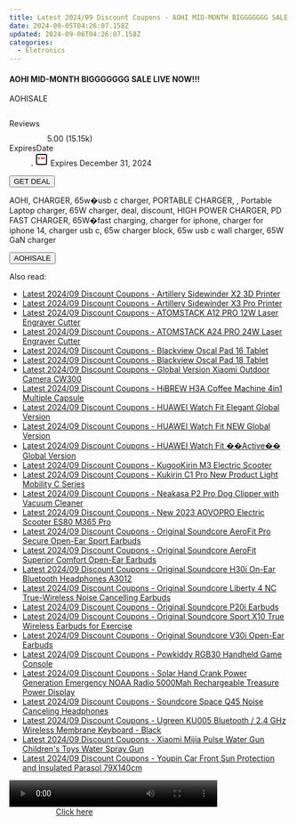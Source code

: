 ```yaml
---
title: Latest 2024/09 Discount Coupons - AOHI MID-MONTH BIGGGGGGG SALE LIVE NOW!!!
date: 2024-09-05T04:26:07.158Z
updated: 2024-09-06T04:26:07.158Z
categories:
  - Eletronics
---
```



<div class="max-w-4xl mx-auto grid grid-cols-1 lg:max-w-5xl lg:gap-x-20 lg:grid-cols-2">
  <div class="relative p-3 col-start-1 row-start-1 flex flex-col-reverse rounded-lg bg-gradient-to-t from-black/75 via-black/0 sm:bg-none sm:row-start-2 sm:p-0 lg:row-start-1">
    <h4 class="mt-1 text-lg font-semibold text-white sm:text-slate-900 md:text-2xl dark:sm:text-white">AOHI MID-MONTH BIGGGGGGG SALE LIVE NOW!!!</h4>
    <p class="text-sm leading-4 font-medium text-white sm:text-slate-500 dark:sm:text-slate-400">AOHISALE</p>
  </div>
  
  <div class="col-start-1 col-end-3 row-start-1 grid gap-4 sm:mb-6 sm:grid-cols-4 lg:col-start-2 lg:row-span-6 lg:row-end-6 lg:mb-0 lg:gap-6">
      <img src="https://static.shareasale.com/image/127380/deal/b51c1d68a6e06d2c9781a00eda1ba0d.jpg" alt="" class="h-60 w-full rounded-lg object-cover sm:col-span-2 sm:h-52 lg:col-span-full" loading="lazy" />
    
  </div>
  <dl class="row-start-2 mt-4 flex items-center text-xs font-medium sm:row-start-3 sm:mt-1 md:mt-2.5 lg:row-start-2">
    <dt class="sr-only">Reviews</dt>
    <dd class="flex items-center text-indigo-600 dark:text-indigo-400">
      <svg width="24" height="24" fill="none" aria-hidden="true" class="mr-1 stroke-current dark:stroke-indigo-500">
        <path d="m12 5 2 5h5l-4 4 2.103 5L12 16l-5.103 3L9 14l-4-4h5l2-5Z" stroke-width="2" stroke-linecap="round" stroke-linejoin="round" />
      </svg>
      <span>5.00 <span class="font-normal text-slate-400">(15.15k)</span></span>
    </dd>
    <dt class="sr-only">ExpiresDate</dt>
    <dd class="flex items-center">
      <svg width="2" height="2" aria-hidden="true" fill="currentColor" class="mx-3 text-slate-300">
        <circle cx="1" cy="1" r="1" />
      </svg>
      <svg width="24" height="24" viewBox="0 0 24 24" fill="none" stroke="currentColor" stroke-width="2">
        <rect x="3" y="3" width="18" height="18" rx="2" fill="#fff" />
        <path d="M6 10L18 10" stroke="red" stroke-width="2" fill="none" />
        <path d="M10 6L10 18" stroke="#fff" stroke-width="2" fill="none" />
      </svg>
      Expires December 31, 2024    </dd>
  </dl>
  <div class="col-start-1 row-start-3 mt-4 self-center sm:col-start-2 sm:row-span-2 sm:row-start-2 sm:mt-0 lg:col-start-1 lg:row-start-3 lg:row-end-4 lg:mt-6">
    <button type="button" onClick="javascript:window.open(decodeURIComponent('https%3A%2F%2Fwww.shareasale.com%2Fu.cfm%3Fd%3D1104978%26m%3D127380%26u%3D4338022'), '_blank');void(0);" class="rounded-lg bg-red-600 px-3 py-2 text-sm font-medium leading-6 text-white">GET DEAL</button>
  </div>
  <p class="col-start-1 mt-4 text-sm leading-6 sm:col-span-2 lg:col-span-1 lg:row-start-4 lg:mt-6 dark:text-slate-400">
   
AOHI, CHARGER, 65w�usb c charger, PORTABLE CHARGER, , Portable Laptop charger, 65W charger, deal, discount, HIGH POWER CHARGER, PD FAST CHARGER, 65W�fast charging, charger for iphone, charger for iphone 14, charger usb c, 65w charger block, 65w usb c wall charger, 65W GaN charger    <div>
      <button type="button" onClick="javascript:window.open(decodeURIComponent('https%3A%2F%2Fwww.shareasale.com%2Fu.cfm%3Fd%3D1104978%26m%3D127380%26u%3D4338022'), '_blank');void(0);" class="bg-green-600 text-white text-sm leading-6 font-medium py-2 px-3 rounded-lg">AOHISALE</button>
    </div>
  </p>
</div>
<span class="atpl-alsoreadstyle">Also read:</span>
<div><ul>
<li><a href="https://coupons.techidaily.com/coupon-1118326-share-97331-sale/"><u>Latest 2024/09 Discount Coupons - Artillery Sidewinder X2 3D Printer</u></a></li>
<li><a href="https://coupons.techidaily.com/coupon-1118327-share-97331-sale/"><u>Latest 2024/09 Discount Coupons - Artillery Sidewinder X3 Pro Printer</u></a></li>
<li><a href="https://coupons.techidaily.com/coupon-1118333-share-97331-sale/"><u>Latest 2024/09 Discount Coupons - ATOMSTACK A12 PRO 12W Laser Engraver Cutter</u></a></li>
<li><a href="https://coupons.techidaily.com/coupon-1118334-share-97331-sale/"><u>Latest 2024/09 Discount Coupons - ATOMSTACK A24 PRO 24W Laser Engraver Cutter</u></a></li>
<li><a href="https://coupons.techidaily.com/coupon-1118329-share-97331-sale/"><u>Latest 2024/09 Discount Coupons - Blackview Oscal Pad 16 Tablet</u></a></li>
<li><a href="https://coupons.techidaily.com/coupon-1118330-share-97331-sale/"><u>Latest 2024/09 Discount Coupons - Blackview Oscal Pad 18 Tablet</u></a></li>
<li><a href="https://coupons.techidaily.com/coupon-1118323-share-97331-sale/"><u>Latest 2024/09 Discount Coupons - Global Version Xiaomi Outdoor Camera CW300</u></a></li>
<li><a href="https://coupons.techidaily.com/coupon-1118325-share-97331-sale/"><u>Latest 2024/09 Discount Coupons - HiBREW H3A Coffee Machine 4in1 Multiple Capsule</u></a></li>
<li><a href="https://coupons.techidaily.com/coupon-1118348-share-97331-sale/"><u>Latest 2024/09 Discount Coupons - HUAWEI Watch Fit Elegant Global Version</u></a></li>
<li><a href="https://coupons.techidaily.com/coupon-1118347-share-97331-sale/"><u>Latest 2024/09 Discount Coupons - HUAWEI Watch Fit NEW Global Version</u></a></li>
<li><a href="https://coupons.techidaily.com/coupon-1118346-share-97331-sale/"><u>Latest 2024/09 Discount Coupons - HUAWEI Watch Fit ��Active�� Global Version</u></a></li>
<li><a href="https://coupons.techidaily.com/coupon-1118331-share-97331-sale/"><u>Latest 2024/09 Discount Coupons - KugooKirin M3 Electric Scooter</u></a></li>
<li><a href="https://coupons.techidaily.com/coupon-1118332-share-97331-sale/"><u>Latest 2024/09 Discount Coupons - Kukirin C1 Pro New Product Light Mobility C Series</u></a></li>
<li><a href="https://coupons.techidaily.com/coupon-1118328-share-97331-sale/"><u>Latest 2024/09 Discount Coupons - Neakasa P2 Pro Dog Clipper with Vacuum Cleaner</u></a></li>
<li><a href="https://coupons.techidaily.com/coupon-1118399-share-97331-sale/"><u>Latest 2024/09 Discount Coupons - New 2023 AOVOPRO Electric Scooter ES80 M365 Pro</u></a></li>
<li><a href="https://coupons.techidaily.com/coupon-1118341-share-97331-sale/"><u>Latest 2024/09 Discount Coupons - Original Soundcore AeroFit Pro Secure Open-Ear Sport Earbuds</u></a></li>
<li><a href="https://coupons.techidaily.com/coupon-1118342-share-97331-sale/"><u>Latest 2024/09 Discount Coupons - Original Soundcore AeroFit Superior Comfort Open-Ear Earbuds</u></a></li>
<li><a href="https://coupons.techidaily.com/coupon-1118339-share-97331-sale/"><u>Latest 2024/09 Discount Coupons - Original Soundcore H30i On-Ear Bluetooth Headphones A3012</u></a></li>
<li><a href="https://coupons.techidaily.com/coupon-1118343-share-97331-sale/"><u>Latest 2024/09 Discount Coupons - Original Soundcore Liberty 4 NC True-Wireless Noise Cancelling Earbuds</u></a></li>
<li><a href="https://coupons.techidaily.com/coupon-1118340-share-97331-sale/"><u>Latest 2024/09 Discount Coupons - Original Soundcore P20i Earbuds</u></a></li>
<li><a href="https://coupons.techidaily.com/coupon-1118344-share-97331-sale/"><u>Latest 2024/09 Discount Coupons - Original Soundcore Sport X10 True Wireless Earbuds for Exercise</u></a></li>
<li><a href="https://coupons.techidaily.com/coupon-1118338-share-97331-sale/"><u>Latest 2024/09 Discount Coupons - Original Soundcore V30i Open-Ear Earbuds</u></a></li>
<li><a href="https://coupons.techidaily.com/coupon-1118398-share-97331-sale/"><u>Latest 2024/09 Discount Coupons - Powkiddy RGB30 Handheld Game Console</u></a></li>
<li><a href="https://coupons.techidaily.com/coupon-1118337-share-97331-sale/"><u>Latest 2024/09 Discount Coupons - Solar Hand Crank Power Generation Emergency NOAA Radio 5000Mah Rechargeable Treasure Power Display</u></a></li>
<li><a href="https://coupons.techidaily.com/coupon-1118345-share-97331-sale/"><u>Latest 2024/09 Discount Coupons - Soundcore Space Q45 Noise Canceling Headphones</u></a></li>
<li><a href="https://coupons.techidaily.com/coupon-1118336-share-97331-sale/"><u>Latest 2024/09 Discount Coupons - Ugreen KU005 Bluetooth / 2.4 GHz Wireless Membrane Keyboard - Black</u></a></li>
<li><a href="https://coupons.techidaily.com/coupon-1118324-share-97331-sale/"><u>Latest 2024/09 Discount Coupons - Xiaomi Mijia Pulse Water Gun Children's Toys Water Spray Gun</u></a></li>
<li><a href="https://coupons.techidaily.com/coupon-1118335-share-97331-sale/"><u>Latest 2024/09 Discount Coupons - Youpin Car Front Sun Protection and Insulated Parasol 79X140cm</u></a></li>
</ul></div>

<ins class="adsbygoogle"
      style="display:block"
      data-ad-client="ca-pub-7571918770474297"
      data-ad-slot="8358498916"
      data-ad-format="auto"
      data-full-width-responsive="true"></ins>
<!-- affiliate ads begin -->
<span id="1936838">
					<video width="374" height="48" style="cursor:pointer"
           poster="//a.impactradius-go.com/display-clicktoplayimage/1936838.png"
           onclick="if(!this.playClicked){this.play();this.setAttribute('controls',true);this.playClicked=true;}">
	   <source src="//a.impactradius-go.com/display-ad/18409-1936838">
	   <img src="//a.impactradius-go.com/display-clicktoplayimage/1936838.png" style="border: none; height: 100%; width: 100%; object-fit: contain">
	</video>
	<div style="width:234px;text-align:center"><a href="javascript:window.open(decodeURIComponent('https%3A%2F%2Fcoinrule.sjv.io%2Fc%2F5597632%2F1936838%2F18409'), '_blank');void(0);">Click here</a></div>
</span>
<img height="0" width="0" src="https://imp.pxf.io/i/5597632/1936838/18409" style="position:absolute;visibility:hidden;" border="0" />
<!-- affiliate ads end -->